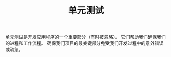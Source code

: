 ﻿---
order: 4
title: 单元测试
---

单元测试是开发应用程序的一个重要部分（有时被忽略）。 它们帮助我们确保我们的进程和工作流程。 确保我们项目的最关键部分免受我们开发过程中的意外错误或疏忽。


